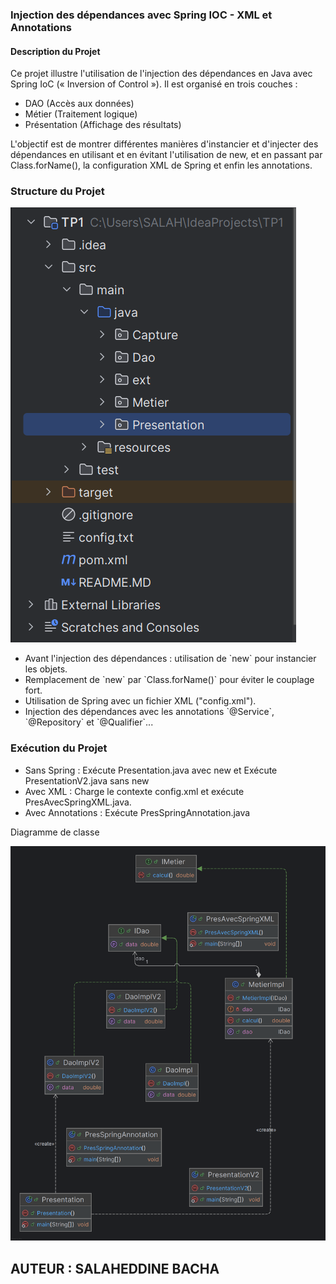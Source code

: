 <h3>Injection des dépendances avec Spring IOC - XML et Annotations </h3>
<h4>Description du Projet </h4>
<p>Ce projet illustre l'utilisation de l'injection des dépendances en Java avec Spring IoC (« Inversion of Control »). Il est organisé en trois couches :</p>
<ul>
<li>DAO (Accès aux données)</li>
<li>Métier (Traitement logique)</li>
<li>Présentation (Affichage des résultats)</li>
</ul>
<p>L'objectif est de montrer différentes manières d'instancier et d'injecter des dépendances en utilisant et en évitant l'utilisation de new, et en passant par Class.forName(), la configuration XML de Spring et enfin les annotations.</p>

<h3>Structure du Projet</h3>
<img src="Capture/structure.png">
<ul>
    <li>Avant l'injection des dépendances : utilisation de `new` pour instancier les objets.</li>
    <li>Remplacement de `new` par `Class.forName()` pour éviter le couplage fort.</li>
    <li>Utilisation de Spring avec un fichier XML ("config.xml").</li>
    <li>Injection des dépendances avec les annotations `@Service`, `@Repository` et `@Qualifier`...</li>
</ul>
<h3>Exécution du Projet</h3>
<ul>
    <li>Sans Spring : Exécute Presentation.java avec new et Exécute PresentationV2.java sans new</li>
    <li>Avec XML : Charge le contexte config.xml et exécute PresAvecSpringXML.java.</li>
    <li>Avec Annotations : Exécute PresSpringAnnotation.java</li>
</ul>
<p>Diagramme de classe </p>
<img src="Capture/DIAGRAMME DE CLASSE.png">
<h2>AUTEUR : SALAHEDDINE BACHA</h2>


